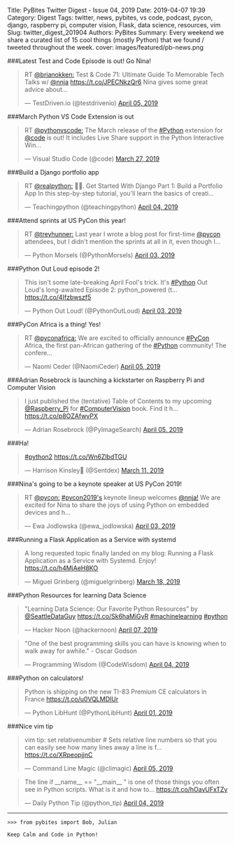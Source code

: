 Title: PyBites Twitter Digest - Issue 04, 2019
Date: 2019-04-07 19:39
Category: Digest
Tags: twitter, news, pybites, vs code, podcast, pycon, django, raspberry pi, computer vision, Flask, data science, resources, vim
Slug: twitter_digest_201904
Authors: PyBites
Summary: Every weekend we share a curated list of 15 cool things (mostly Python) that we found / tweeted throughout the week.
cover: images/featured/pb-news.png

###Latest Test and Code Episode is out! Go Nina!

<blockquote class="twitter-tweet"><p>RT <a href="https://twitter.com/@brianokken:" target="_blank">@brianokken:</a> Test &amp; Code 71: Ultimate Guide To Memorable Tech Talks w/ <a href="https://twitter.com/@nnja" target="_blank">@nnja</a> <a href="https://t.co/JPECNkzQr6" title="https://t.co/JPECNkzQr6" target="_blank">https://t.co/JPECNkzQr6</a> Nina gives some great advice about…</p>— TestDriven.io (@testdrivenio) <a href="https://twitter.com/testdrivenio/status/1114252644820836352" data-datetime="2019-04-05T19:45:06+00:00">April 05, 2019</a></blockquote>


###March Python VS Code Extension is out

<blockquote class="twitter-tweet"><p>RT <a href="https://twitter.com/@pythonvscode:" target="_blank">@pythonvscode:</a> The March release of the <a href="https://twitter.com/search/#Python" target="_blank">#Python</a> extension for <a href="https://twitter.com/@code" target="_blank">@code</a> is out! It includes Live Share support in the Python Interactive Win…</p>— Visual Studio Code (@code) <a href="https://twitter.com/code/status/1110978797673811969" data-datetime="2019-03-27T18:56:01+00:00">March 27, 2019</a></blockquote>


###Build a Django portfolio app

<blockquote class="twitter-tweet"><p>RT <a href="https://twitter.com/@realpython:" target="_blank">@realpython:</a> 🐍📰. Get Started With Django Part 1: Build a Portfolio App In this step-by-step tutorial, you'll learn the basics of creati…</p>— Teachingpython (@teachingpython) <a href="https://twitter.com/teachingpython/status/1113751903970656259" data-datetime="2019-04-04T10:35:21+00:00">April 04, 2019</a></blockquote>


###Attend sprints at US PyCon this year!

<blockquote class="twitter-tweet"><p>RT <a href="https://twitter.com/@treyhunner:" target="_blank">@treyhunner:</a> Last year I wrote a blog post for first-time <a href="https://twitter.com/@pycon" target="_blank">@pycon</a> attendees, but I didn't mention the sprints at all in it, even though I…</p>— Python Morsels (@PythonMorsels) <a href="https://twitter.com/PythonMorsels/status/1113484810541043712" data-datetime="2019-04-03T16:54:01+00:00">April 03, 2019</a></blockquote>


###Python Out Loud episode 2!

<blockquote class="twitter-tweet"><p>This isn't some late-breaking April Fool's trick. It's <a href="https://twitter.com/search/#Python" target="_blank">#Python</a> Out Loud's long-awaited Episode 2: python_powered (t… <a href="https://t.co/4Ifzbwszf5" title="https://t.co/4Ifzbwszf5" target="_blank">https://t.co/4Ifzbwszf5</a></p>— Python Out Loud! (@PythonOutLoud) <a href="https://twitter.com/PythonOutLoud/status/1113305128486998017" data-datetime="2019-04-03T05:00:01+00:00">April 03, 2019</a></blockquote>


###PyCon Africa is a thing! Yes!

<blockquote class="twitter-tweet"><p>RT <a href="https://twitter.com/@pyconafrica:" target="_blank">@pyconafrica:</a> We are excited to officially announce <a href="https://twitter.com/search/#PyCon" target="_blank">#PyCon</a> Africa, the first pan-African gathering of the <a href="https://twitter.com/search/#Python" target="_blank">#Python</a> community! The confere…</p>— Naomi Ceder (@NaomiCeder) <a href="https://twitter.com/NaomiCeder/status/1114272582797266944" data-datetime="2019-04-05T21:04:20+00:00">April 05, 2019</a></blockquote>


###Adrian Rosebrock is launching a kickstarter on Raspberry Pi and Computer Vision

<blockquote class="twitter-tweet"><p>I just published the (tentative) Table of Contents to my upcoming <a href="https://twitter.com/@Raspberry_Pi" target="_blank">@Raspberry_Pi</a> for <a href="https://twitter.com/search/#ComputerVision" target="_blank">#ComputerVision</a> book. Find it h… <a href="https://t.co/p8OZAfwvPX" title="https://t.co/p8OZAfwvPX" target="_blank">https://t.co/p8OZAfwvPX</a></p>— Adrian Rosebrock (@PyImageSearch) <a href="https://twitter.com/PyImageSearch/status/1114166190174294019" data-datetime="2019-04-05T14:01:34+00:00">April 05, 2019</a></blockquote>


###Ha!

<blockquote class="twitter-tweet"><p><a href="https://twitter.com/search/#python2" target="_blank">#python2</a> <a href="https://t.co/Wn6ZlbdTGU" title="https://t.co/Wn6ZlbdTGU" target="_blank">https://t.co/Wn6ZlbdTGU</a></p>— Harrison Kinsley🐍 (@Sentdex) <a href="https://twitter.com/Sentdex/status/1105198525070086151" data-datetime="2019-03-11T20:07:16+00:00">March 11, 2019</a></blockquote>


###Nina's going to be a keynote speaker at US PyCon 2019!

<blockquote class="twitter-tweet"><p>RT <a href="https://twitter.com/@pycon:" target="_blank">@pycon:</a> <a href="https://twitter.com/search/#pycon2019's" target="_blank">#pycon2019's</a> keynote lineup welcomes <a href="https://twitter.com/@nnja!" target="_blank">@nnja!</a> We are excited for Nina to share the joys of using Python on embedded devices and h…</p>— Ewa Jodlowska (@ewa_jodlowska) <a href="https://twitter.com/ewa_jodlowska/status/1113460878689677312" data-datetime="2019-04-03T15:18:55+00:00">April 03, 2019</a></blockquote>


###Running a Flask Application as a Service with systemd

<blockquote class="twitter-tweet"><p>A long requested topic finally landed on my blog: Running a Flask Application as a Service with Systemd. Enjoy! <a href="https://t.co/h4MjAeH8KO" title="https://t.co/h4MjAeH8KO" target="_blank">https://t.co/h4MjAeH8KO</a></p>— Miguel Grinberg (@miguelgrinberg) <a href="https://twitter.com/miguelgrinberg/status/1107697087364378631" data-datetime="2019-03-18T17:35:40+00:00">March 18, 2019</a></blockquote>


###Python Resources for learning Data Science

<blockquote class="twitter-tweet"><p>"Learning Data Science: Our Favorite Python Resources" by <a href="https://twitter.com/@SeattleDataGuy" target="_blank">@SeattleDataGuy</a> <a href="https://t.co/Sk6haMiGyR" title="https://t.co/Sk6haMiGyR" target="_blank">https://t.co/Sk6haMiGyR</a> <a href="https://twitter.com/search/#machinelearning" target="_blank">#machinelearning</a> <a href="https://twitter.com/search/#python" target="_blank">#python</a></p>— Hacker Noon (@hackernoon) <a href="https://twitter.com/hackernoon/status/1114799977916719105" data-datetime="2019-04-07T08:00:01+00:00">April 07, 2019</a></blockquote>


<blockquote class="twitter-tweet"><p>"One of the best programming skills you can have is knowing when to walk away for awhile." - Oscar Godson</p>— Programming Wisdom (@CodeWisdom) <a href="https://twitter.com/CodeWisdom/status/1113848707517231105" data-datetime="2019-04-04T17:00:00+00:00">April 04, 2019</a></blockquote>


###Python on calculators!

<blockquote class="twitter-tweet"><p>Python is shipping on the new TI-83 Premium CE calculators in France <a href="https://t.co/u0VQLMDIUr" title="https://t.co/u0VQLMDIUr" target="_blank">https://t.co/u0VQLMDIUr</a></p>— Python LibHunt (@PythonLibHunt) <a href="https://twitter.com/PythonLibHunt/status/1112567048251424768" data-datetime="2019-04-01T04:07:09+00:00">April 01, 2019</a></blockquote>


###Nice vim tip

<blockquote class="twitter-tweet"><p>vim tip: set relativenumber # Sets relative line numbers so that you can easily see how many lines away a line is f… <a href="https://t.co/XRpeopjjnC" title="https://t.co/XRpeopjjnC" target="_blank">https://t.co/XRpeopjjnC</a></p>— Command Line Magic (@climagic) <a href="https://twitter.com/climagic/status/1114183573890838529" data-datetime="2019-04-05T15:10:39+00:00">April 05, 2019</a></blockquote>


<blockquote class="twitter-tweet"><p>The line if __name__ == "__main__ " is one of those things you often see in Python scripts. What is it and how to… <a href="https://t.co/hOayUFxTZy" title="https://t.co/hOayUFxTZy" target="_blank">https://t.co/hOayUFxTZy</a></p>— Daily Python Tip (@python_tip) <a href="https://twitter.com/python_tip/status/1113924462016061440" data-datetime="2019-04-04T22:01:02+00:00">April 04, 2019</a></blockquote>

---

	>>> from pybites import Bob, Julian

	Keep Calm and Code in Python!
